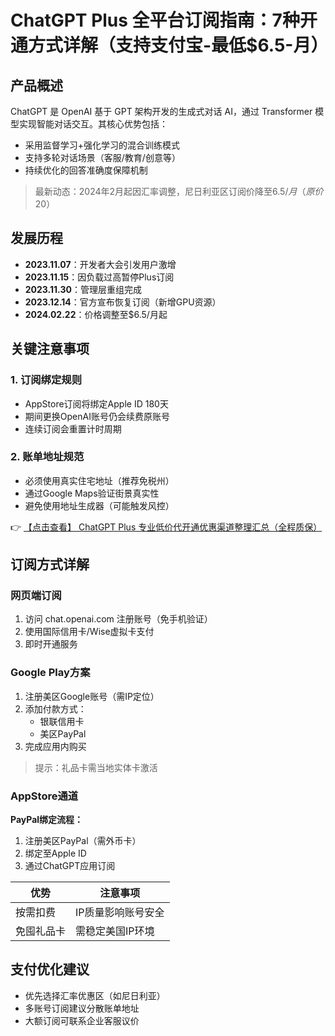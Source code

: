 # ChatGPT Plus 全平台订阅指南：7种开通方式详解（支持支付宝-最低$6.5-月）

## 产品概述

ChatGPT 是 OpenAI 基于 GPT 架构开发的生成式对话 AI，通过 Transformer 模型实现智能对话交互。其核心优势包括：

- 采用监督学习+强化学习的混合训练模式
- 支持多轮对话场景（客服/教育/创意等）
- 持续优化的回答准确度保障机制

> 最新动态：2024年2月起因汇率调整，尼日利亚区订阅价降至$6.5/月（原价$20）

## 发展历程

- **2023.11.07**：开发者大会引发用户激增
- **2023.11.15**：因负载过高暂停Plus订阅
- **2023.11.30**：管理层重组完成
- **2023.12.14**：官方宣布恢复订阅（新增GPU资源）
- **2024.02.22**：价格调整至$6.5/月起

## 关键注意事项

### 1. 订阅绑定规则
- AppStore订阅将绑定Apple ID 180天
- 期间更换OpenAI账号仍会续费原账号
- 连续订阅会重置计时周期

### 2. 账单地址规范
- 必须使用真实住宅地址（推荐免税州）
- 通过Google Maps验证街景真实性
- 避免使用地址生成器（可能触发风控）

👉 [【点击查看】 ChatGPT Plus 专业低价代开通优惠渠道整理汇总（全程质保）](https://bit.ly/DaiKai)

## 订阅方式详解

### 网页端订阅
1. 访问 chat.openai.com 注册账号（免手机验证）
2. 使用国际信用卡/Wise虚拟卡支付
3. 即时开通服务

### Google Play方案
1. 注册美区Google账号（需IP定位）
2. 添加付款方式：
   - 银联信用卡
   - 美区PayPal
3. 完成应用内购买

> 提示：礼品卡需当地实体卡激活

### AppStore通道
**PayPal绑定流程：**
1. 注册美区PayPal（需外币卡）
2. 绑定至Apple ID
3. 通过ChatGPT应用订阅

优势 | 注意事项
---|---
按需扣费 | IP质量影响账号安全
免囤礼品卡 | 需稳定美国IP环境

## 支付优化建议
- 优先选择汇率优惠区（如尼日利亚）
- 多账号订阅建议分散账单地址
- 大额订阅可联系企业客服议价
